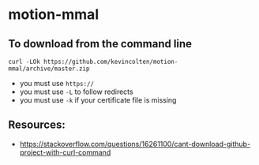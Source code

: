 # motion-mmal

## To download from the command line
`curl -LOk https://github.com/kevincolten/motion-mmal/archive/master.zip`

* you must use `https://`
* you must use `-L` to follow redirects
* you must use `-k` if your certificate file is missing

## Resources:
* https://stackoverflow.com/questions/16261100/cant-download-github-project-with-curl-command
